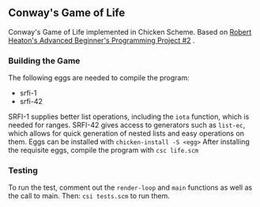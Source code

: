 ## Conway's Game of Life
Conway's Game of Life implemented in Chicken Scheme. Based on [Robert Heaton's Advanced Beginner's Programming Project #2](https://robertheaton.com/2018/07/20/project-2-game-of-life/) . 

### Building the Game
The following eggs are needed to compile the program:
- srfi-1
- srfi-42

SRFI-1 supplies better list operations, including the `iota` function, which is needed for ranges.
SRFI-42 gives access to generators such as `list-ec`, which allows for quick generation of nested lists and easy operations on them.
Eggs can be installed with `chicken-install -S <egg>`
After installing the requisite eggs, compile the program with `csc life.scm`

### Testing
To run the test, comment out the `render-loop` and `main` functions as well as the call to main. Then:
`csi tests.scm` to run them.
